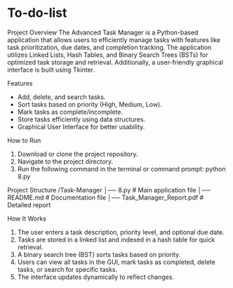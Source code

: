 # To-do-list


Project Overview
The Advanced Task Manager is a Python-based application that allows users to efficiently manage tasks with features like task prioritization, due dates, and completion tracking. The application utilizes Linked Lists, Hash Tables, and Binary Search Trees (BSTs) for optimized task storage and retrieval. Additionally, a user-friendly graphical interface is built using Tkinter.

Features
- Add, delete, and search tasks.
- Sort tasks based on priority (High, Medium, Low).
- Mark tasks as complete/incomplete.
- Store tasks efficiently using data structures.
- Graphical User Interface for better usability.


How to Run
1. Download or clone the project repository.
2. Navigate to the project directory.
3. Run the following command in the terminal or command prompt:
python 8.py

Project Structure
/Task-Manager
│── 8.py               # Main application file
│── README.md          # Documentation file
│── Task_Manager_Report.pdf # Detailed report

How It Works
1. The user enters a task description, priority level, and optional due date.
2. Tasks are stored in a linked list and indexed in a hash table for quick retrieval.
3. A binary search tree (BST) sorts tasks based on priority.
4. Users can view all tasks in the GUI, mark tasks as completed, delete tasks, or search for specific tasks.
5. The interface updates dynamically to reflect changes.
